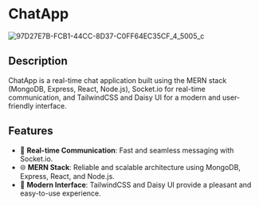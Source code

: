 # ChatApp

![97D27E7B-FCB1-44CC-8D37-C0FF64EC35CF_4_5005_c](https://github.com/user-attachments/assets/8520e4be-e328-4417-85a3-9aa02fe4e330)

## Description

ChatApp is a real-time chat application built using the MERN stack (MongoDB, Express, React, Node.js), Socket.io for real-time communication, and TailwindCSS and Daisy UI for a modern and user-friendly interface.

## Features

- 📡 **Real-time Communication**: Fast and seamless messaging with Socket.io.
- 🌐 **MERN Stack**: Reliable and scalable architecture using MongoDB, Express, React, and Node.js.
- 🎨 **Modern Interface**: TailwindCSS and Daisy UI provide a pleasant and easy-to-use experience.

